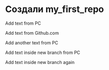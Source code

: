 ﻿# Создали my_first_repo

Add text from PC

Add text from Github.com

Add another text from PC

Add text inside new branch from PC

Add text inside new branch again